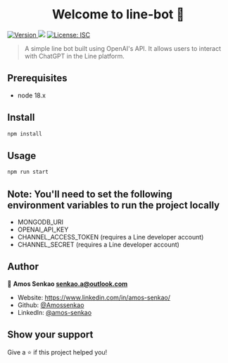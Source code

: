 <h1 align="center">Welcome to line-bot 👋</h1>
<p>
  <a href="https://www.npmjs.com/package/line-bot" target="_blank">
    <img alt="Version" src="https://img.shields.io/npm/v/line-bot.svg">
  </a>
  <img src="https://img.shields.io/badge/node-18.x-blue.svg" />
  <a href="#" target="_blank">
    <img alt="License: ISC" src="https://img.shields.io/badge/License-ISC-yellow.svg" />
  </a>
</p>

> A simple line bot built using OpenAI's API. It allows users to interact with ChatGPT in the Line platform.

## Prerequisites

- node 18.x

## Install

```sh
npm install
```

## Usage

```sh
npm run start
```

## Note: You'll need to set the following environment variables to run the project locally

- MONGODB_URI
- OPENAI_API_KEY
- CHANNEL_ACCESS_TOKEN (requires a Line developer account)
- CHANNEL_SECRET (requires a Line developer account)

## Author

👤 **Amos Senkao <senkao.a@outlook.com>**

- Website: https://www.linkedin.com/in/amos-senkao/
- Github: [@Amossenkao](https://github.com/Amossenkao)
- LinkedIn: [@amos-senkao](https://linkedin.com/in/amos-senkao)

## Show your support

Give a ⭐️ if this project helped you!

